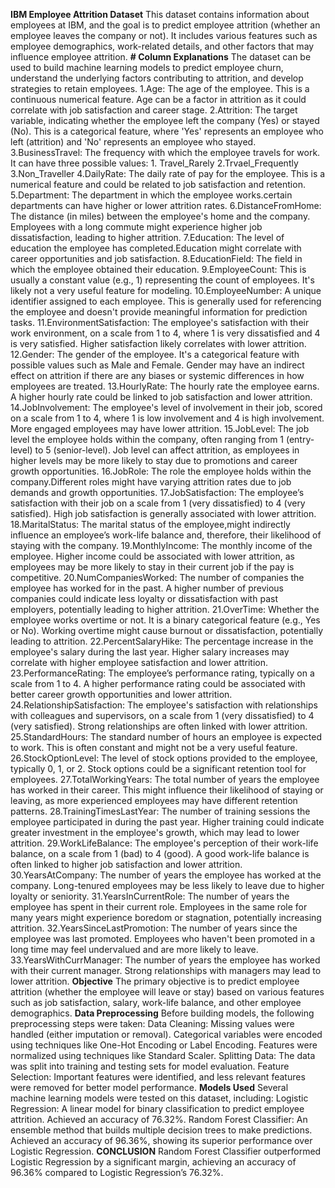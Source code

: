 **IBM Employee Attrition Dataset**
This dataset contains information about employees at IBM, and the goal is to predict employee attrition (whether an employee leaves the company or not).
It includes various features such as employee demographics, work-related details, and other factors that may influence employee attrition.
**# Column Explanations**
The dataset can be used to build machine learning models to predict employee churn, understand the underlying factors contributing to attrition, and develop strategies to retain employees.
1.Age: The age of the employee. This is a continuous numerical feature. Age can be a factor in attrition as it could correlate with job satisfaction and career stage.
2.Attrition: The target variable, indicating whether the employee left the company (Yes) or stayed (No). This is a categorical feature, where 'Yes' represents an employee who left (attrition) and 'No' represents an employee who stayed.
3.BusinessTravel: The frequency with which the employee travels for work. It can have three possible values:
    1. Travel_Rarely
    2.Trvael_Frequently
    3.Non_Traveller
4.DailyRate: The daily rate of pay for the employee. This is a numerical feature and could be related to job satisfaction and retention.
5.Department: The department in which the employee works.certain departments can have higher or lower attrition rates.
6.DistanceFromHome: The distance (in miles) between the employee's home and the company. Employees with a long commute might experience higher job dissatisfaction, leading to higher attrition.
7.Education: The level of education the employee has completed.Education might correlate with career opportunities and job satisfaction.
8.EducationField: The field in which the employee obtained their education.
9.EmployeeCount: This is usually a constant value (e.g., 1) representing the count of employees. It's likely not a very useful feature for modeling.
10.EmployeeNumber: A unique identifier assigned to each employee. This is generally used for referencing the employee and doesn't provide meaningful information for prediction tasks.
11.EnvironmentSatisfaction: The employee's satisfaction with their work environment, on a scale from 1 to 4, where 1 is very dissatisfied and 4 is very satisfied. Higher satisfaction likely correlates with lower attrition.
12.Gender: The gender of the employee. It's a categorical feature with possible values such as Male and Female. Gender may have an indirect effect on attrition if there are any biases or systemic differences in how employees are treated.
13.HourlyRate: The hourly rate the employee earns. A higher hourly rate could be linked to job satisfaction and lower attrition.
14.JobInvolvement: The employee's level of involvement in their job, scored on a scale from 1 to 4, where 1 is low involvement and 4 is high involvement. More engaged employees may have lower attrition.
15.JobLevel: The job level the employee holds within the company, often ranging from 1 (entry-level) to 5 (senior-level). Job level can affect attrition, as employees in higher levels may be more likely to stay due to promotions and career growth opportunities.
16.JobRole: The role the employee holds within the company.Different roles might have varying attrition rates due to job demands and growth opportunities.
17.JobSatisfaction: The employee’s satisfaction with their job on a scale from 1 (very dissatisfied) to 4 (very satisfied). High job satisfaction is generally associated with lower attrition.
18.MaritalStatus: The marital status of the employee,might indirectly influence an employee’s work-life balance and, therefore, their likelihood of staying with the company.
19.MonthlyIncome: The monthly income of the employee. Higher income could be associated with lower attrition, as employees may be more likely to stay in their current job if the pay is competitive.
20.NumCompaniesWorked: The number of companies the employee has worked for in the past. A higher number of previous companies could indicate less loyalty or dissatisfaction with past employers, potentially leading to higher attrition.
21.OverTime: Whether the employee works overtime or not. It is a binary categorical feature (e.g., Yes or No). Working overtime might cause burnout or dissatisfaction, potentially leading to attrition.
22.PercentSalaryHike: The percentage increase in the employee's salary during the last year. Higher salary increases may correlate with higher employee satisfaction and lower attrition.
23.PerformanceRating: The employee’s performance rating, typically on a scale from 1 to 4. A higher performance rating could be associated with better career growth opportunities and lower attrition.
24.RelationshipSatisfaction: The employee's satisfaction with relationships with colleagues and supervisors, on a scale from 1 (very dissatisfied) to 4 (very satisfied). Strong relationships are often linked with lower attrition.
25.StandardHours: The standard number of hours an employee is expected to work. This is often constant and might not be a very useful feature.
26.StockOptionLevel: The level of stock options provided to the employee, typically 0, 1, or 2. Stock options could be a significant retention tool for employees.
27.TotalWorkingYears: The total number of years the employee has worked in their career. This might influence their likelihood of staying or leaving, as more experienced employees may have different retention patterns.
28.TrainingTimesLastYear: The number of training sessions the employee participated in during the past year. Higher training could indicate greater investment in the employee's growth, which may lead to lower attrition.
29.WorkLifeBalance: The employee's perception of their work-life balance, on a scale from 1 (bad) to 4 (good). A good work-life balance is often linked to higher job satisfaction and lower attrition.
30.YearsAtCompany: The number of years the employee has worked at the company. Long-tenured employees may be less likely to leave due to higher loyalty or seniority.
31.YearsInCurrentRole: The number of years the employee has spent in their current role. Employees in the same role for many years might experience boredom or stagnation, potentially increasing attrition.
32.YearsSinceLastPromotion: The number of years since the employee was last promoted. Employees who haven't been promoted in a long time may feel undervalued and are more likely to leave.
33.YearsWithCurrManager: The number of years the employee has worked with their current manager. Strong relationships with managers may lead to lower attrition.
**Objective**
The primary objective is to predict employee attrition (whether the employee will leave or stay) based on various features such as job satisfaction, salary, work-life balance, and other employee demographics.
**Data Preprocessing**
Before building models, the following preprocessing steps were taken:
Data Cleaning:
Missing values were handled (either imputation or removal).
Categorical variables were encoded using techniques like One-Hot Encoding or Label Encoding.
Features were normalized using techniques like Standard Scaler.
Splitting Data:
The data was split into training and testing sets for model evaluation.
Feature Selection:
Important features were identified, and less relevant features were removed for better model performance.
**Models Used**
Several machine learning models were tested on this dataset, including:
Logistic Regression:
A linear model for binary classification to predict employee attrition.
Achieved an accuracy of 76.32%.
Random Forest Classifier:
An ensemble method that builds multiple decision trees to make predictions.
Achieved an accuracy of 96.36%, showing its superior performance over Logistic Regression.
**CONCLUSION**
Random Forest Classifier outperformed Logistic Regression by a significant margin, achieving an accuracy of 96.36% compared to Logistic Regression’s 76.32%.
